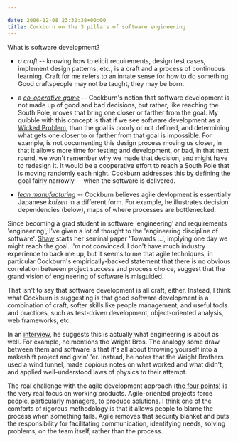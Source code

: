 ```yaml
---

date: 2006-12-08 23:32:38+00:00
title: Cockburn on the 3 pillars of software engineering
---
```


What is software development?



	
  * _a craft_ -- knowing how to elicit requirements, design test cases, implement design patterns, etc., is a craft and a process of continuous learning. Craft for me refers to an innate sense for how to do something. Good craftspeople may not be taught, they may be born.

	
  * a [_co-operative game_](http://alistair.cockburn.us/index.php/Software_development_as_a_cooperative_game) -- Cockburn's notion that software development is not made up of good and bad decisions, but rather, like reaching the South Pole, moves that bring one closer or farther from the goal. My quibble with this concept is that if we see software development as a [Wicked Problem](http://en.wikipedia.org/wiki/Wicked_problems), than the goal is poorly or not defined, and determining what gets one closer to or farther from that goal is impossible. For example, is not documenting this design process moving us closer, in that it allows more time for testing and development, or bad, in that next round, we won't remember why we made that decision, and might have to redesign it. It would be a cooperative effort to reach a South Pole that is moving randomly each night. Cockburn addresses this by defining the goal fairly narrowly -- when the software is delivered.

	
  * [_lean manufacturing_](http://alistair.cockburn.us/index.php/What_engineering_has_in_common_with_manufacturing_and_why_it_matters) -- Cockburn believes agile devlopment is essentially Japanese _kaizen_ in a different form. For example, he illustrates decision dependencies (below), maps of where processes are bottlenecked.


Since becoming a grad student in software 'engineering' and requirements 'engineering', I've given a lot of thought to the 'engineering discipline of software'.  [Shaw](http://www.bibsonomy.org/bibtex/05453e6f17f3d1ae8f8ee7f1746b9f3c4/neilernst) starts her seminal paper 'Towards ...', implying one day we might reach the goal. I'm not convinced. I don't have much industry experience to back me up, but it seems to me that agile techniques, in particular Cockburn's empirically-backed statement that there is no obvious correlation between project success and process choice, suggest that the grand vision of engineering of software is misguided.

That isn't to say that software development is all craft, either. Instead, I think what Cockburn is suggesting is that good software development is a combination of craft, softer skills like people management, and useful tools and practices, such as test-driven development, object-oriented analysis, web frameworks, etc.

In an [interview](http://www.itconversations.com/transcripts/175/transcript-print175-1.html), he suggests this is actually what engineering is about as well. For example, he mentions the Wright Bros. The analogy some draw between them and software is that it's all about throwing yourself into a makeshift project and givin' 'er. Instead, he notes that the Wright Brothers used a wind tunnel, made copious notes on what worked and what didn't, and applied well-understood laws of physics to their attempt.

The real challenge with the agile development approach ([the four points](http://www.google.ca/url?sa=t&ct=res&cd=1&url=http%3A%2F%2Fagilemanifesto.org%2F&ei=--15RdbWHp6kpQKDmZ25Bw&usg=__hyQRPyE5G2HuOryJ6MvAdmnR3Hg=&sig2=P8U2Y0kQYjwl_yaQhzd9Lw)) is the very real focus on working products. Agile-oriented projects force people, particularly managers, to produce solutions. I think one of the comforts of rigorous methodology  is that it allows people to blame the process when something fails. Agile removes that security blanket and puts the responsibility for facilitating communication, identifying needs, solving problems, on the team itself, rather than the process.
